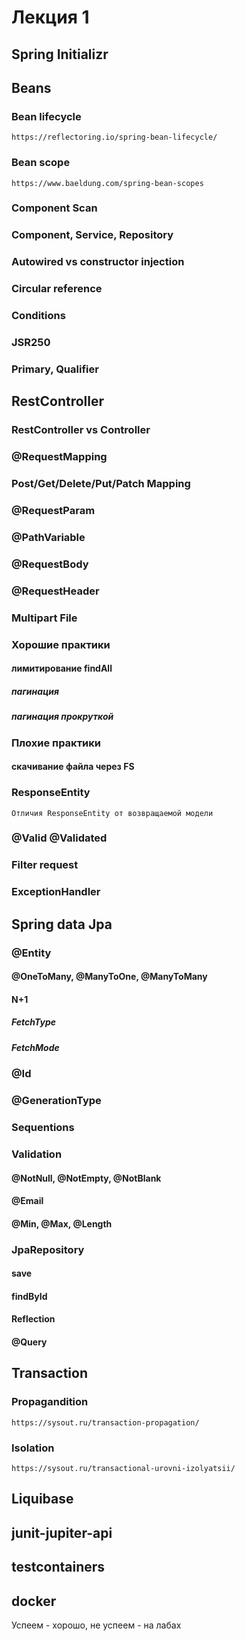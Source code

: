 # Лекция 1
## Spring Initializr
## Beans
### Bean lifecycle
    https://reflectoring.io/spring-bean-lifecycle/
### Bean scope
    https://www.baeldung.com/spring-bean-scopes
### Component Scan
### Component, Service, Repository
### Autowired vs constructor injection
### Circular reference
### Conditions
### JSR250
### Primary, Qualifier

## RestController
### RestController vs Controller
### @RequestMapping
### Post/Get/Delete/Put/Patch Mapping
### @RequestParam
### @PathVariable
### @RequestBody
### @RequestHeader
### Multipart File
### Хорошие практики
#### лимитирование findAll
##### пагинация
##### пагинация прокруткой
### Плохие практики
#### скачивание файла через FS
### ResponseEntity
    Отличия ResponseEntity от возвращаемой модели
### @Valid @Validated
### Filter request
### ExceptionHandler

## Spring data Jpa
### @Entity
#### @OneToMany, @ManyToOne, @ManyToMany
#### N+1
##### FetchType
##### FetchMode
### @Id
### @GenerationType
### Sequentions
### Validation
#### @NotNull, @NotEmpty, @NotBlank 
#### @Email
#### @Min, @Max, @Length
### JpaRepository
#### save
#### findById
#### Reflection
#### @Query

## Transaction
### Propagandition
    https://sysout.ru/transaction-propagation/
### Isolation
    https://sysout.ru/transactional-urovni-izolyatsii/

## Liquibase
## junit-jupiter-api
## testcontainers
## docker
Успеем - хорошо, не успеем - на лабах
